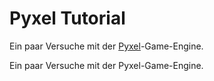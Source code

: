 # Pyxel Tutorial

Ein paar Versuche mit der [Pyxel](https://github.com/kitao/pyxel)-Game-Engine.


Ein paar Versuche mit der Pyxel-Game-Engine.
